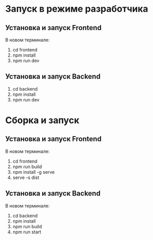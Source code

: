 

# Запуск в режиме разработчика

  

## Установка и запуск Frontend

  

В новом терминале:
1. cd frontend
2. npm install
3. npm run dev

## Установка и запуск Backend

1. cd backend
2. npm install
3. npm run dev

# Сборка и запуск

## Установка и запуск Frontend

В новом терминале:

1. cd frontend
2. npm run build
3. npm install -g serve
4. serve -s dist

## Установка и запуск Backend

В новом терминале:

 1. cd backend
 2. npm install
 3. npm run build
 4. npm run start
